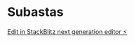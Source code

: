 # Subastas

[Edit in StackBlitz next generation editor ⚡️](https://stackblitz.com/~/github.com/nachog8/Subastas)